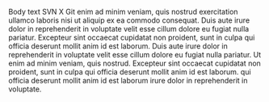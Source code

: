 Body text SVN X Git enim ad minim veniam, quis nostrud exercitation ullamco laboris nisi ut aliquip ex ea commodo consequat. Duis aute irure dolor in reprehenderit in voluptate velit esse cillum dolore eu fugiat nulla pariatur. Excepteur sint occaecat cupidatat non proident, sunt in culpa qui officia deserunt mollit anim id est laborum.
Duis aute irure dolor in reprehenderit in voluptate velit esse cillum dolore eu fugiat nulla pariatur. Ut enim ad minim veniam, quis nostrud. Excepteur sint occaecat cupidatat non proident, sunt in culpa qui officia deserunt mollit anim id est laborum. qui officia deserunt mollit anim id est laborum irure dolor in reprehenderit in voluptate.
